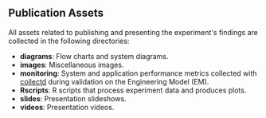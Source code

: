 ## Publication Assets
All assets related to publishing and presenting the experiment's findings are collected in the following directories:
- **diagrams**: Flow charts and system diagrams.
- **images**: Miscellaneous images.
- **monitoring**: System and application performance metrics collected with [collectd](https://collectd.org/) during validation on the Engineering Model (EM).
- **Rscripts**: R scripts that process experiment data and produces plots.
- **slides**: Presentation slideshows.
- **videos**: Presentation videos.
